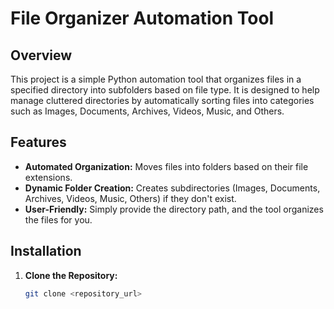 # File Organizer Automation Tool

## Overview
This project is a simple Python automation tool that organizes files in a specified directory into subfolders based on file type. It is designed to help manage cluttered directories by automatically sorting files into categories such as Images, Documents, Archives, Videos, Music, and Others.

## Features
- **Automated Organization:** Moves files into folders based on their file extensions.
- **Dynamic Folder Creation:** Creates subdirectories (Images, Documents, Archives, Videos, Music, Others) if they don't exist.
- **User-Friendly:** Simply provide the directory path, and the tool organizes the files for you.

## Installation
1. **Clone the Repository:**  
   ```bash
   git clone <repository_url>
